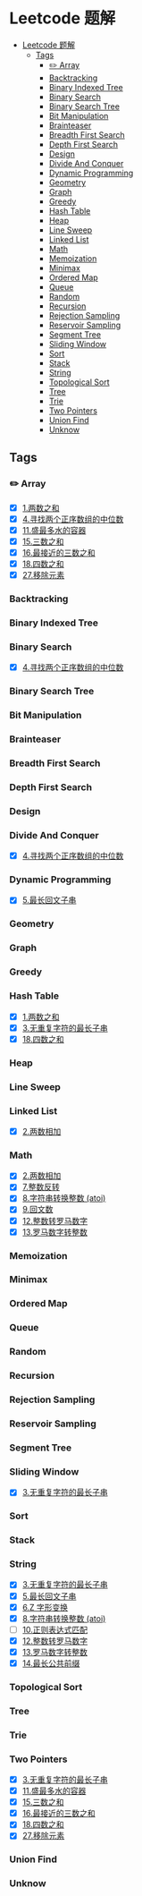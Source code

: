 # Leetcode 题解

- [Leetcode 题解](#leetcode-题解)
  - [Tags](#tags)
    - [:pencil2: Array](#pencil2-array)
    - [Backtracking](#backtracking)
    - [Binary Indexed Tree](#binary-indexed-tree)
    - [Binary Search](#binary-search)
    - [Binary Search Tree](#binary-search-tree)
    - [Bit Manipulation](#bit-manipulation)
    - [Brainteaser](#brainteaser)
    - [Breadth First Search](#breadth-first-search)
    - [Depth First Search](#depth-first-search)
    - [Design](#design)
    - [Divide And Conquer](#divide-and-conquer)
    - [Dynamic Programming](#dynamic-programming)
    - [Geometry](#geometry)
    - [Graph](#graph)
    - [Greedy](#greedy)
    - [Hash Table](#hash-table)
    - [Heap](#heap)
    - [Line Sweep](#line-sweep)
    - [Linked List](#linked-list)
    - [Math](#math)
    - [Memoization](#memoization)
    - [Minimax](#minimax)
    - [Ordered Map](#ordered-map)
    - [Queue](#queue)
    - [Random](#random)
    - [Recursion](#recursion)
    - [Rejection Sampling](#rejection-sampling)
    - [Reservoir Sampling](#reservoir-sampling)
    - [Segment Tree](#segment-tree)
    - [Sliding Window](#sliding-window)
    - [Sort](#sort)
    - [Stack](#stack)
    - [String](#string)
    - [Topological Sort](#topological-sort)
    - [Tree](#tree)
    - [Trie](#trie)
    - [Two Pointers](#two-pointers)
    - [Union Find](#union-find)
    - [Unknow](#unknow)

## Tags

### :pencil2: Array 

- [x] [1.两数之和](./1.两数之和.js)
- [x] [4.寻找两个正序数组的中位数](./4.寻找两个正序数组的中位数.js)
- [x] [11.盛最多水的容器](./11.盛最多水的容器.js)
- [x] [15.三数之和](./15.三数之和.js)
- [x] [16.最接近的三数之和](./16.最接近的三数之和.js)
- [x] [18.四数之和](./18.四数之和.js)
- [x] [27.移除元素](./27.移除元素.js)

### Backtracking

### Binary Indexed Tree

### Binary Search

- [x] [4.寻找两个正序数组的中位数](./4.寻找两个正序数组的中位数.js)

### Binary Search Tree

### Bit Manipulation

### Brainteaser

### Breadth First Search

### Depth First Search

### Design

### Divide And Conquer

- [x] [4.寻找两个正序数组的中位数](./4.寻找两个正序数组的中位数.js)

### Dynamic Programming

- [x] [5.最长回文子串](./5.最长回文子串.js)

### Geometry

### Graph

### Greedy

### Hash Table

- [x] [1.两数之和](./1.两数之和.js)
- [x] [3.无重复字符的最长子串](./3.无重复字符的最长子串.js)
- [x] [18.四数之和](./18.四数之和.js)

### Heap

### Line Sweep

### Linked List

- [x] [2.两数相加](./2.两数相加.js)

### Math

- [x] [2.两数相加](./2.两数相加.js)
- [x] [7.整数反转](./7.整数反转.js)
- [x] [8.字符串转换整数 (atoi)](./8.字符串转换整数-atoi.js)
- [x] [9.回文数](./9.回文数.js)
- [x] [12.整数转罗马数字](./12.整数转罗马数字.js)
- [x] [13.罗马数字转整数](./13.罗马数字转整数.js)

### Memoization

### Minimax

### Ordered Map

### Queue

### Random

### Recursion

### Rejection Sampling

### Reservoir Sampling

### Segment Tree

### Sliding Window

- [x] [3.无重复字符的最长子串](./3.无重复字符的最长子串.js)

### Sort

### Stack

### String

- [x] [3.无重复字符的最长子串](./3.无重复字符的最长子串.js)
- [x] [5.最长回文子串](./5.最长回文子串.js)
- [x] [6.Z 字形变换](./6.z-字形变换.js)
- [x] [8.字符串转换整数 (atoi)](./8.字符串转换整数-atoi.js)
- [ ] [10.正则表达式匹配](./10.正则表达式匹配.js)
- [x] [12.整数转罗马数字](./12.整数转罗马数字.js)
- [x] [13.罗马数字转整数](./13.罗马数字转整数.js)
- [x] [14.最长公共前缀](./14.最长公共前缀.js)

### Topological Sort

### Tree

### Trie

### Two Pointers

- [x] [3.无重复字符的最长子串](./3.无重复字符的最长子串.js)
- [x] [11.盛最多水的容器](./11.盛最多水的容器.js)
- [x] [15.三数之和](./15.三数之和.js)
- [x] [16.最接近的三数之和](./16.最接近的三数之和.js)
- [x] [18.四数之和](./18.四数之和.js)
- [x] [27.移除元素](./27.移除元素.js)

### Union Find

### Unknow
